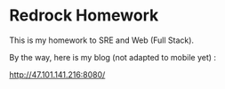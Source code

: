 # Redrock Homework
This is my homework to SRE and Web (Full Stack).

By the way, here is my blog (not adapted to mobile yet) :

http://47.101.141.216:8080/